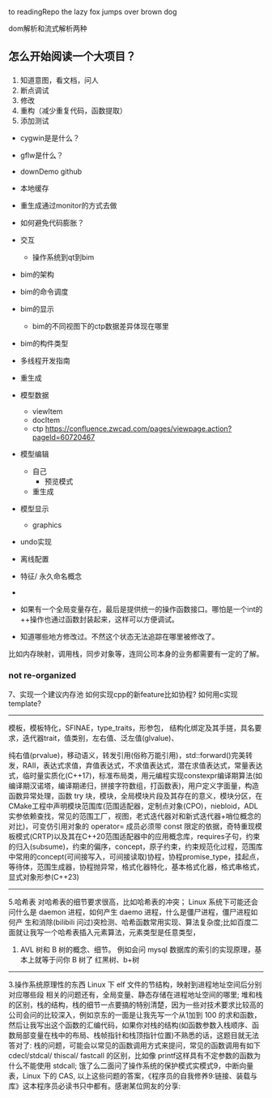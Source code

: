 to readingRepo
the lazy fox jumps over brown dog

dom解析和流式解析两种


## 怎么开始阅读一个大项目？

###

1. 知道意图，看文档，问人
2. 断点调试
3. 修改
4. 重构（减少重复代码，函数提取）
5. 添加测试


* cygwin是是什么？
* gflw是什么？
* downDemo github


* 本地缓存
* 重生成通过monitor的方式去做
* 如何避免代码膨胀？
* 交互
    * 操作系统到qt到bim
* bim的架构
* bim的命令调度
* bim的显示
    * bim的不同视图下的ctp数据差异体现在哪里
* bim的构件类型
* 多线程开发指南
* 重生成
* 模型数据
    * viewItem
    * docItem
    * ctp
    https://confluence.zwcad.com/pages/viewpage.action?pageId=60720467
* 模型编辑
    * 自己
        * 预览模式
    * 重生成
* 模型显示
    * graphics
* undo实现
* 离线配置
* 特征/ 永久命名概念
* 

* 如果有一个全局变量存在，最后是提供统一的操作函数接口。哪怕是一个int的++操作也通过函数封装起来，这样可以方便调试。
* 知道哪些地方修改过。不然这个状态无法追踪在哪里被修改了。

比如内存映射，调用栈，同步对象等，连同公司本身的业务都需要有一定的了解。

### not re-organized

7、实现一个建议内存池
如何实现cpp的新feature比如协程?
如何用c实现template?

---

模板，模板特化，SFINAE，type_traits，形参包，
结构化绑定及其手搓，具名要求，迭代器trait，值类别，左右值、泛左值(glvalue)、

纯右值(prvalue)，移动语义，转发引用(俗称万能引用)，std::forward<T>()完美转发，RAII，表达式求值，弃值表达式，不求值表达式，潜在求值表达式，常量表达式，临时量实质化(C++17)，标准布局类，用元编程实现constexpr编译期算法(如编译期汉诺塔，编译期递归，拼接字符数组，打函数表)，用户定义字面量，构造函数异常处理，函数 try 块，模块，全局模块片段及其存在的意义，模块分区，在CMake工程中声明模块范围库(范围适配器，定制点对象(CPO)，niebloid，ADL实参依赖查找，常见的范围工厂，视图，老式迭代器对和新式迭代器+哨位概念的对比)，可变仿引用对象的 operator= 成员必须带 const 限定的依据，奇特重现模板模式(CRTP)以及其在C++20范围适配器中的应用概念库，requires子句，约束的归入(subsume)，约束的偏序，concept，原子约束，约束规范化过程，范围库中常用的concept(可间接写入，可间接读取)协程，协程promise_type，挂起点，等待体，范围生成器，协程抛异常，格式化器特化，基本格式化器，格式串格式，显式对象形参(C++23)

---
5.哈希表
对哈希表的细节要求很高，比如哈希表的冲突；
Linux 系统下可能还会问什么是 daemon 进程，如何产生 daemo 进程，什么是僵尸进程，僵尸进程如何产 生和消除(bilibili 问过)突检测、哈希函数常用实现、算法复杂度;比如百度二面就让我写一个哈希表插入元素算法，元素类型是任意类型，

1. AVL 树和 B 树的概念、细节。
例如会问 mysql 数据库的索引的实现原理，基本上就等于问你 B 树了
红黑树、b+树

----

3.操作系统原理性的东西
 Linux 下 elf 文件的节结构，映射到进程地址空间后分别对应哪些段
相关的问题还有，全局变量、静态存储在进程地址空间的哪里;
堆和栈的区别，栈的结构，栈的细节一点要搞的特别清楚，因为一些对技术要求比较高的公司会问的比较深入，例如京东的一面是让我先写一个从1加到 100 的求和函数，然后让我写出这个函数的汇编代码，如果你对栈的结构(如函数参数入栈顺序、函数局部变量在栈中的布局、栈帧指针和栈顶指针位置)不熟悉的话，这题目就无法答对了:
栈的问题，可能会以常见的函数调用方式来提问，常见的函数调用有如下cdecl/stdcal/ thiscal/ fastcall 的区别，比如像 printf这样具有不定参数的函数为什么不能使用 stdcall;
饿了么二面问了操作系统的保护模式实模式9，中断向量表，Linux 下的 CAS,
以上这些问题的答案，《程序员的自我修养9:链接、装载与库》这本程序员必读书只中都有。感谢某位网友的分享:

